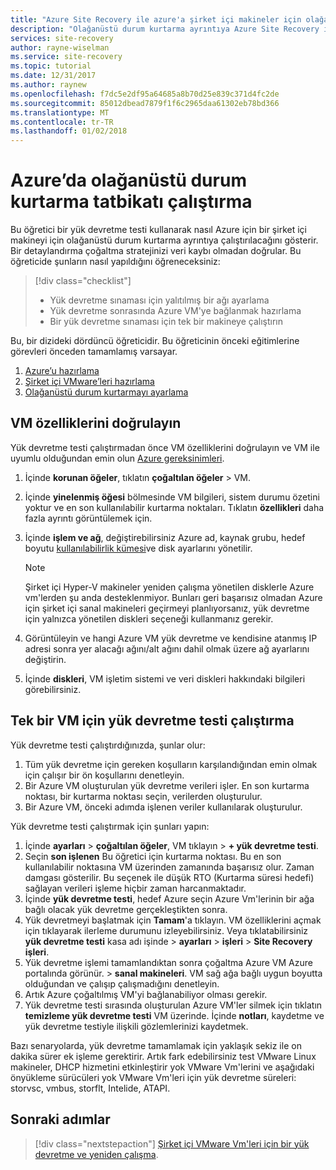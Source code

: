 ```yaml
---
title: "Azure Site Recovery ile azure'a şirket içi makineler için olağanüstü durum kurtarma ayrıntıya çalıştırma | Microsoft Docs"
description: "Olağanüstü durum kurtarma ayrıntıya Azure Site Recovery ile azure'a şirket içi çalıştırma hakkında bilgi alın"
services: site-recovery
author: rayne-wiselman
ms.service: site-recovery
ms.topic: tutorial
ms.date: 12/31/2017
ms.author: raynew
ms.openlocfilehash: f7dc5e2df95a64685a8b70d25e839c371d4fc2de
ms.sourcegitcommit: 85012dbead7879f1f6c2965daa61302eb78bd366
ms.translationtype: MT
ms.contentlocale: tr-TR
ms.lasthandoff: 01/02/2018
---
```

# <a name="run-a-disaster-recovery-drill-to-azure"></a>Azure’da olağanüstü durum kurtarma tatbikatı çalıştırma

Bu öğretici bir yük devretme testi kullanarak nasıl Azure için bir şirket içi makineyi için olağanüstü durum kurtarma ayrıntıya çalıştırılacağını gösterir. Bir detaylandırma çoğaltma stratejinizi veri kaybı olmadan doğrular. Bu öğreticide şunların nasıl yapıldığını öğreneceksiniz:

> [!div class="checklist"]
> * Yük devretme sınaması için yalıtılmış bir ağı ayarlama
> * Yük devretme sonrasında Azure VM'ye bağlanmak hazırlama
> * Bir yük devretme sınaması için tek bir makineye çalıştırın

Bu, bir dizideki dördüncü öğreticidir. Bu öğreticinin önceki eğitimlerine görevleri önceden tamamlamış varsayar.

1. [Azure’u hazırlama](tutorial-prepare-azure.md)
2. [Şirket içi VMware’leri hazırlama](tutorial-prepare-on-premises-vmware.md)
3. [Olağanüstü durum kurtarmayı ayarlama](tutorial-vmware-to-azure.md)

## <a name="verify-vm-properties"></a>VM özelliklerini doğrulayın

Yük devretme testi çalıştırmadan önce VM özelliklerini doğrulayın ve VM ile uyumlu olduğundan emin olun [Azure gereksinimleri](site-recovery-support-matrix-to-azure.md#failed-over-azure-vm-requirements).

1. İçinde **korunan öğeler**, tıklatın **çoğaltılan öğeler** > VM.
2. İçinde **yinelenmiş öğesi** bölmesinde VM bilgileri, sistem durumu özetini yoktur ve en son kullanılabilir kurtarma noktaları. Tıklatın **özellikleri** daha fazla ayrıntı görüntülemek için.
3. İçinde **işlem ve ağ**, değiştirebilirsiniz Azure ad, kaynak grubu, hedef boyutu [kullanılabilirlik kümesi](../virtual-machines/windows/tutorial-availability-sets.md)ve disk ayarlarını yönetilir.
   
      >[!NOTE]
      Şirket içi Hyper-V makineler yeniden çalışma yönetilen disklerle Azure vm'lerden şu anda desteklenmiyor. Bunları geri başarısız olmadan Azure için şirket içi sanal makineleri geçirmeyi planlıyorsanız, yük devretme için yalnızca yönetilen diskleri seçeneği kullanmanız gerekir.
   
4. Görüntüleyin ve hangi Azure VM yük devretme ve kendisine atanmış IP adresi sonra yer alacağı ağını/alt ağını dahil olmak üzere ağ ayarlarını değiştirin.
5. İçinde **diskleri**, VM işletim sistemi ve veri diskleri hakkındaki bilgileri görebilirsiniz.

## <a name="run-a-test-failover-for-a-single-vm"></a>Tek bir VM için yük devretme testi çalıştırma

Yük devretme testi çalıştırdığınızda, şunlar olur:

1. Tüm yük devretme için gereken koşulların karşılandığından emin olmak için çalışır bir ön koşullarını denetleyin.
2. Bir Azure VM oluşturulan yük devretme verileri işler. En son kurtarma noktası, bir kurtarma noktası seçin, verilerden oluşturulur.
3. Bir Azure VM, önceki adımda işlenen veriler kullanılarak oluşturulur.

Yük devretme testi çalıştırmak için şunları yapın:

1. İçinde **ayarları** > **çoğaltılan öğeler**, VM tıklayın > **+ yük devretme testi**.
2. Seçin **son işlenen** Bu öğretici için kurtarma noktası. Bu en son kullanılabilir noktasına VM üzerinden zamanında başarısız olur. Zaman damgası gösterilir. Bu seçenek ile düşük RTO (Kurtarma süresi hedefi) sağlayan verileri işleme hiçbir zaman harcanmaktadır.
3. İçinde **yük devretme testi**, hedef Azure seçin Azure Vm'lerinin bir ağa bağlı olacak yük devretme gerçekleştikten sonra.
4. Yük devretmeyi başlatmak için **Tamam**'a tıklayın. VM özelliklerini açmak için tıklayarak ilerleme durumunu izleyebilirsiniz. Veya tıklatabilirsiniz **yük devretme testi** kasa adı işinde > **ayarları** > **işleri** >
   **Site Recovery işleri**.
5. Yük devretme işlemi tamamlandıktan sonra çoğaltma Azure VM Azure portalında görünür. > **sanal makineleri**. VM sağ ağa bağlı uygun boyutta olduğundan ve çalışıp çalışmadığını denetleyin.
6. Artık Azure çoğaltılmış VM'yi bağlanabiliyor olması gerekir.
7. Yük devretme testi sırasında oluşturulan Azure VM'ler silmek için tıklatın **temizleme yük devretme testi** VM üzerinde. İçinde **notları**, kaydetme ve yük devretme testiyle ilişkili gözlemlerinizi kaydetmek.

Bazı senaryolarda, yük devretme tamamlamak için yaklaşık sekiz ile on dakika sürer ek işleme gerektirir. Artık fark edebilirsiniz test VMware Linux makineler, DHCP hizmetini etkinleştirir yok VMware Vm'lerini ve aşağıdaki önyükleme sürücüleri yok VMware Vm'leri için yük devretme süreleri: storvsc, vmbus, storflt, Intelide, ATAPI.

## <a name="next-steps"></a>Sonraki adımlar

> [!div class="nextstepaction"]
> [Şirket içi VMware Vm'leri için bir yük devretme ve yeniden çalışma](tutorial-vmware-to-azure-failover-failback.md).
